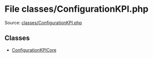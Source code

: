 File classes/ConfigurationKPI.php
=========

Source: [classes/ConfigurationKPI.php](https://github.com/PrestaShop/PrestaShop/blob/1.6.1.1/classes/ConfigurationKPI.php)


Classes
-------

* [ConfigurationKPICore](class.ConfigurationKPICore.md)

